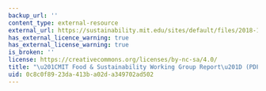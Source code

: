 ```yaml
---
backup_url: ''
content_type: external-resource
external_url: https://sustainability.mit.edu/sites/default/files/2018-11/Final_FoodGroupRecs_Nov9.pdf
has_external_licence_warning: true
has_external_license_warning: true
is_broken: ''
license: https://creativecommons.org/licenses/by-nc-sa/4.0/
title: "\u201CMIT Food & Sustainability Working Group Report\u201D (PDF - 5.7MB)"
uid: 0c8c0f89-23da-413b-a02d-a349702ad502
---
```

